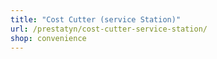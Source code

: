```yaml
---
title: "Cost Cutter (service Station)"
url: /prestatyn/cost-cutter-service-station/
shop: convenience
---
```

